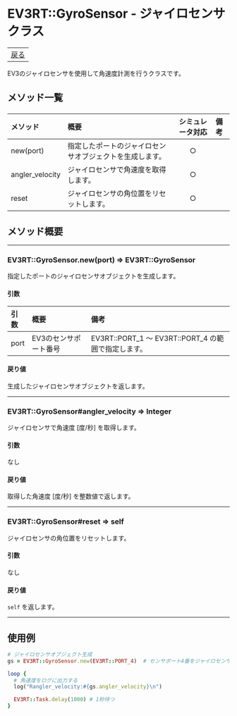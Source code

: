 # EV3RT::GyroSensor - ジャイロセンサクラス

<table width="100%"><tr><td align="right"><a href="README.md">戻る</a></td></tr></table>

EV3のジャイロセンサを使用して角速度計測を行うクラスです。

## メソッド一覧

### 

|メソッド|概要|シミュレータ対応|備考|
|:--|:--|:-:|:--|
|new(port)|指定したポートのジャイロセンサオブジェクトを生成します。|○||
|angler_velocity|ジャイロセンサで角速度を取得します。|○||
|reset|ジャイロセンサの角位置をリセットします。|○||

## メソッド概要

---

### EV3RT::GyroSensor.new(port) => EV3RT::GyroSensor

指定したポートのジャイロセンサオブジェクトを生成します。

#### 引数

|引数|概要|備考|
|:--|:--|:--|
|port|EV3のセンサポート番号|EV3RT::PORT_1 〜 EV3RT::PORT_4 の範囲で指定します。|

#### 戻り値

生成したジャイロセンサオブジェクトを返します。

---

### EV3RT::GyroSensor#angler_velocity => Integer

ジャイロセンサで角速度 \[度/秒\] を取得します。

#### 引数

なし

#### 戻り値

取得した角速度 \[度/秒\] を整数値で返します。

---

### EV3RT::GyroSensor#reset => self

ジャイロセンサの角位置をリセットします。

#### 引数

なし

#### 戻り値

`self` を返します。

---

## 使用例

```ruby
# ジャイロセンサオブジェクト生成
gs = EV3RT::GyroSensor.new(EV3RT::PORT_4)  # センサポート4番をジャイロセンサとして使用する

loop {
  # 角速度をログに出力する
  log("Rangler_velocity:#{gs.angler_velocity}\n")

  EV3RT::Task.delay(1000) # 1秒待つ
}
```
